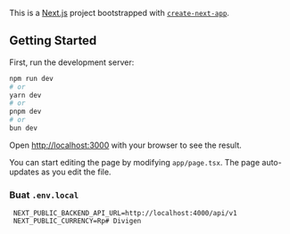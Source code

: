 This is a [Next.js](https://nextjs.org) project bootstrapped with [`create-next-app`](https://nextjs.org/docs/app/api-reference/cli/create-next-app).

## Getting Started

First, run the development server:

```bash
npm run dev
# or
yarn dev
# or
pnpm dev
# or
bun dev
```

Open [http://localhost:3000](http://localhost:3000) with your browser to see the result.

You can start editing the page by modifying `app/page.tsx`. The page auto-updates as you edit the file.

### Buat `.env.local`

   ```env
    NEXT_PUBLIC_BACKEND_API_URL=http://localhost:4000/api/v1
    NEXT_PUBLIC_CURRENCY=Rp#   D i v i g e n 
 
 
